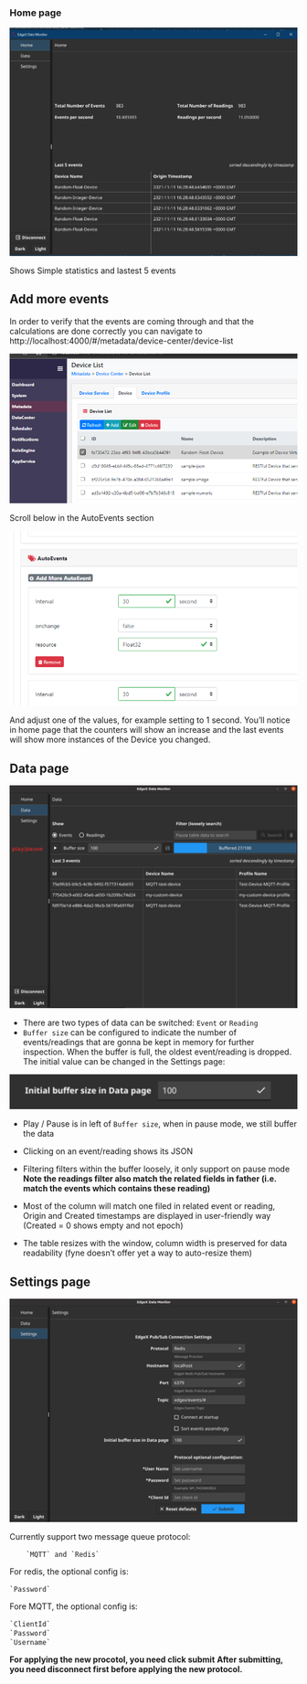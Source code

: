 ### Home page
![Home page preview](./assets/connected.jpg)

Shows Simple statistics and lastest 5 events

## Add more events

In order to verify that the events are coming through and that the calculations are done
correctly you can navigate to
http://localhost:4000/#/metadata/device-center/device-list

![./assets/edgex-ui-device-list.png](./assets/edgex-ui-device-list.png)

Scroll below in the AutoEvents section

![./assets/edgex-ui-add-autoevent.png](./assets/edgex-ui-add-autoevent.png)

And adjust one of the values, for example setting to 1 second.
You’ll notice in home page that the counters will show an increase and the last events will show more
instances of the Device you changed.

## Data page
![Home page preview](./assets/app-ui-data-page.png)

* There are two types of data can be switched: 
   `Event` or `Reading`
* `Buffer size` can be configured to indicate the number of events/readings that are gonna be kept in memory for further inspection. When the buffer is full, the oldest event/reading is dropped.
The initial value can be changed in the Settings page:

<img src="./assets/settingsPageBufferSize.png" alt="settings buffer size">

* Play / Pause is in left of `Buffer size`, when in pause mode, we still buffer the data
* Clicking on an event/reading shows its JSON
* Filtering filters within the buffer loosely, it only support on pause mode
**Note the readings filter also match the related fields in father (i.e. match the events which contains these reading)**

* Most of the column will match one filed in related event or reading, Origin and Created timestamps are displayed in user-friendly way (Created = 0 shows empty and not epoch)
* The table resizes with the window, column width is preserved for data readability
(fyne doesn’t offer yet a way to auto-resize them)

## Settings page
![Home page preview](./assets/app-ui-settings-page.png)

Currently support two message queue protocol:
```
    `MQTT` and `Redis`
```

For redis, the optional config is:
>
    `Password`

Fore MQTT, the optional config is:
>
    `ClientId`
    `Password`
    `Username`

**For applying the new procotol, you need click submit**
**After submitting, you need disconnect first before applying the new protocol.**
